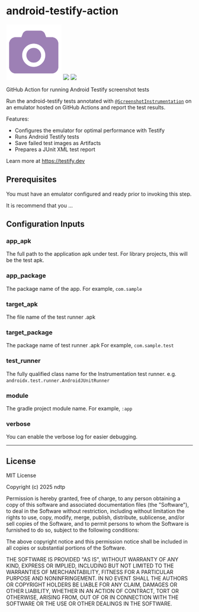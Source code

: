 # android-testify-action

<img src="testify.png" alt="Testify Logo" height="150px"/> <img src="https://upload.wikimedia.org/wikipedia/commons/9/9e/Plus_symbol.svg" height="150px"/> <img src="https://github.githubassets.com/assets/GitHub-Mark-ea2971cee799.png" height="150px"/>

GitHub Action for running Android Testify screenshot tests

Run the android-testify tests annotated with [`@ScreenshotInstrumentation`](https://github.com/ndtp/android-testify/blob/main/Library/src/main/java/dev/testify/annotation/ScreenshotInstrumentation.kt) on an emulator hosted on GitHub Actions and report the test results.

Features:

- Configures the emulator for optimal performance with Testify
- Runs Android Testify tests
- Save failed test images as Artifacts
- Prepares a JUnit XML test report

Learn more at https://testify.dev

## Prerequisites

You must have an emulator configured and ready prior to invoking this step.

It is recommend that you ...


## Configuration Inputs

### app_apk

The full path to the application apk under test. For library projects, this will be the test apk.

### app_package

The package name of the app. For example, `com.sample`

### target_apk

The file name of the test runner .apk

### target_package

The package name of test runner .apk
For example, `com.sample.test`

### test_runner

The fully qualified class name for the Instrumentation test runner. e.g. `androidx.test.runner.AndroidJUnitRunner`

### module

The gradle project module name. For example, `:app`

### verbose

You can enable the verbose log for easier debugging.

---

## License

MIT License

Copyright (c) 2025 ndtp

Permission is hereby granted, free of charge, to any person obtaining a copy
of this software and associated documentation files (the "Software"), to deal
in the Software without restriction, including without limitation the rights
to use, copy, modify, merge, publish, distribute, sublicense, and/or sell
copies of the Software, and to permit persons to whom the Software is
furnished to do so, subject to the following conditions:

The above copyright notice and this permission notice shall be included in all
copies or substantial portions of the Software.

THE SOFTWARE IS PROVIDED "AS IS", WITHOUT WARRANTY OF ANY KIND, EXPRESS OR
IMPLIED, INCLUDING BUT NOT LIMITED TO THE WARRANTIES OF MERCHANTABILITY,
FITNESS FOR A PARTICULAR PURPOSE AND NONINFRINGEMENT. IN NO EVENT SHALL THE
AUTHORS OR COPYRIGHT HOLDERS BE LIABLE FOR ANY CLAIM, DAMAGES OR OTHER
LIABILITY, WHETHER IN AN ACTION OF CONTRACT, TORT OR OTHERWISE, ARISING FROM,
OUT OF OR IN CONNECTION WITH THE SOFTWARE OR THE USE OR OTHER DEALINGS IN THE
SOFTWARE.
